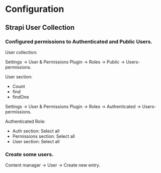 # Configuration

## Strapi User Collection

### Configured permissions to Authenticated and Public Users.

User collection:

Settings -> User & Permissions Plugin -> Roles -> Public -> Users-permissions.

User section:

- Count
- find
- findOne

Settings -> User & Permissions Plugin -> Roles -> Authenticated -> Users-permissions.

Authenticated Role:

- Auth section: Select all
- Permissions section: Select all
- User section: Select all

### Create some users.

Content manager -> User -> Create new entry.
